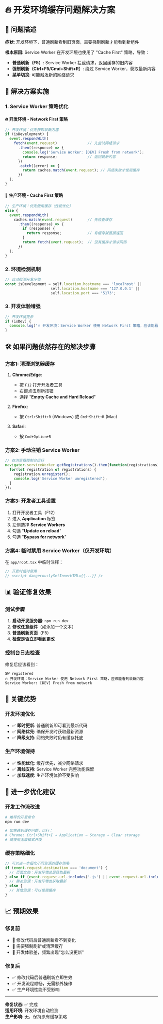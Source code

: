 # 🔥 开发环境缓存问题解决方案

## 🎯 **问题描述**

**症状**: 开发环境下，普通刷新看到旧页面，需要强制刷新才能看到新组件

**根本原因**: Service Worker 在开发环境也使用了 "Cache First" 策略，导致：
- **普通刷新（F5）**: Service Worker 拦截请求，返回缓存的旧内容
- **强制刷新（Ctrl+F5/Cmd+Shift+R）**: 绕过 Service Worker，获取最新内容
- **菜单切换**: 可能触发新的网络请求

## 🔧 **解决方案实施**

### **1. Service Worker 策略优化**

#### **🔥 开发环境 - Network First 策略**
```javascript
// 开发环境：优先获取最新内容
if (isDevelopment) {
  event.respondWith(
    fetch(event.request)              // 先尝试网络请求
      .then((response) => {
        console.log('Service Worker: [DEV] Fresh from network');
        return response;              // 返回最新内容
      })
      .catch((error) => {
        return caches.match(event.request); // 网络失败才使用缓存
      })
  );
}
```

#### **🚀 生产环境 - Cache First 策略**
```javascript
// 生产环境：优先使用缓存（性能优化）
else {
  event.respondWith(
    caches.match(event.request)       // 先检查缓存
      .then((response) => {
        if (response) {
          return response;            // 有缓存就直接返回
        }
        return fetch(event.request);  // 没有缓存才请求网络
      })
  );
}
```

### **2. 环境检测机制**
```javascript
// 自动检测开发环境
const isDevelopment = self.location.hostname === 'localhost' || 
                     self.location.hostname === '127.0.0.1' ||
                     self.location.port === '5173';
```

### **3. 开发体验增强**
```javascript
// 开发环境提示
if (isDev) {
  console.log('🔥 开发环境：Service Worker 使用 Network First 策略，应该能看到最新内容');
}
```

## 🛠️ **如果问题依然存在的解决步骤**

### **方案1: 清理浏览器缓存**
1. **Chrome/Edge**: 
   - 按 `F12` 打开开发者工具
   - 右键点击刷新按钮
   - 选择 "**Empty Cache and Hard Reload**"

2. **Firefox**:
   - 按 `Ctrl+Shift+R` (Windows) 或 `Cmd+Shift+R` (Mac)

3. **Safari**:
   - 按 `Cmd+Option+R`

### **方案2: 手动注销 Service Worker**
```javascript
// 在浏览器控制台运行
navigator.serviceWorker.getRegistrations().then(function(registrations) {
  for(let registration of registrations) {
    registration.unregister();
    console.log('Service Worker unregistered');
  }
});
```

### **方案3: 开发者工具设置**
1. 打开开发者工具（F12）
2. 进入 **Application** 标签
3. 左侧选择 **Service Workers**
4. 勾选 "**Update on reload**"
5. 勾选 "**Bypass for network**"

### **方案4: 临时禁用 Service Worker（仅开发环境）**
在 `app/root.tsx` 中临时注释：
```typescript
// 开发时临时禁用
// <script dangerouslySetInnerHTML={{...}} />
```

## 📊 **验证修复效果**

### **测试步骤**
1. **启动开发服务器**: `npm run dev`
2. **修改任意组件**（如添加一个文本）
3. **普通刷新页面**（F5）
4. **检查是否立即看到更改**

### **控制台日志检查**
修复后应该看到：
```
SW registered
🔥 开发环境：Service Worker 使用 Network First 策略，应该能看到最新内容
Service Worker: [DEV] Fresh from network
```

## 🎯 **关键优势**

### **开发环境优化**
- ✅ **即时更新**: 普通刷新即可看到最新代码
- ✅ **网络优先**: 确保开发时获取最新资源  
- ✅ **降级支持**: 网络失败时仍有缓存托底

### **生产环境保持**
- ✅ **性能优化**: 缓存优先，减少网络请求
- ✅ **离线支持**: Service Worker 完整功能保留
- ✅ **加载速度**: 生产环境体验不受影响

## 🚀 **进一步优化建议**

### **开发工作流改进**
```bash
# 推荐的开发命令
npm run dev

# 如果遇到缓存问题，运行：
# Chrome: Ctrl+Shift+I → Application → Storage → Clear storage
# 或使用无痕模式开发
```

### **缓存策略细化**
```javascript
// 可以进一步细化不同资源的缓存策略
if (event.request.destination === 'document') {
  // 页面文档：开发环境总是获取最新
} else if (event.request.url.includes('.js') || event.request.url.includes('.css')) {
  // 静态资源：开发环境也获取最新
} else {
  // 其他资源：可以使用缓存
}
```

## 📈 **预期效果**

### **修复前**
- 😤 修改代码后普通刷新看不到变化
- 😤 需要强制刷新或清理缓存
- 😤 开发体验差，频繁出现"怎么没更新"

### **修复后**  
- ✅ 修改代码后普通刷新立即生效
- ✅ 开发流程顺畅，无需额外操作
- ✅ 生产环境性能不受影响

---

**修复状态**: ✅ 完成  
**适用环境**: 开发环境自动检测  
**生产影响**: 无，保持原有缓存策略
